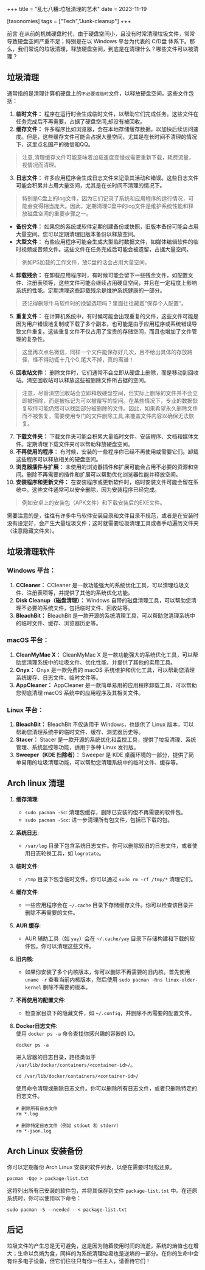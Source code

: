 +++
title = "乱七八糟:垃圾清理的艺术"
date = 2023-11-19

[taxonomies]
tags = ["Tech","Junk-cleanup"]
+++

前言 在从前的机械硬盘时代，由于硬盘空间小，且没有时常清理垃圾文件，常常导致硬盘空间严重不足；特别是在以 Windows 平台为代表的 C/D盘 体系下。那么，我们常说的垃圾清理，释放硬盘空间，到底是在清理什么？哪些文件可以被清理？
<!-- more -->
## 垃圾清理

通常指的是清理计算机硬盘上的`不必要或临时`文件，以释放硬盘空间。这些文件包括：

1. **临时文件：** 程序在运行时会生成临时文件，以帮助它们完成任务。这些文件在任务完成后不再需要，占据了硬盘空间,却没有被回收。
2. **缓存文件：** 许多程序比如浏览器，会在本地存储缓存数据，以加快后续访问速度。但是，这些缓存文件可能会占据大量空间，尤其是在长时间不清理的情况下，这里点名国产的微信和QQ。

> 注意,清理缓存文件可能意味着加载速度变慢或需要重新下载，耗费流量，视情况而清理。


3. **日志文件：** 许多应用程序会生成日志文件来记录其活动和错误。这些日志文件可能会积累并占用大量空间，尤其是在长时间不清理的情况下。

> 特别是C盘上的log文件，因为它们记录了系统和应用程序的运行情况，可能会变得相当庞大。因此，定期清理C盘中的log文件是维护系统性能和释放磁盘空间的重要步骤之一。

- **备份文件：** 如果您的系统或软件定期创建备份或快照，旧版本备份可能会占用大量空间。您可以定期清理旧版本备份以释放空间。
- **大型文件：** 有些应用程序可能会生成大型临时数据文件，如媒体编辑软件的临时视频或音频文件。这些文件在任务完成后可能会被遗留，占据大量空间。

> 例如PS加载的工作文件，放C盘的话会占用大量空间。

4. **卸载残余：** 在卸载应用程序时，有时候可能会留下一些残余文件，如配置文件、注册表项等，这些文件可能会继续占用硬盘空间，并且在一定程度上影响系统的性能。定期清理这些卸载残余是维护系统健康的一部分。

> 还记得删除牛马软件时的挽留选项吗？里面往往藏着“保存个人配置”。


5. **重复文件：** 在计算机系统中，有时候可能会出现重复的文件，这些文件可能是因为用户错误地复制或下载了多个副本，也可能是由于应用程序或系统错误导致文件重复。这些重复文件不仅占用了宝贵的存储空间，而且也增加了文件管理的复杂性。

> 这里再次点名微信，同样一个文件能保存好几次，且不给出具体的存放路径，怪不得动辄十几个G,尾大不掉，真的离谱！

6. **回收站文件：** 删除文件时，它们通常不会立即从硬盘上删除，而是移动到回收站。清空回收站可以释放这些被删除文件所占据的空间。

> 注意，尽管清空回收站会立即释放硬盘空间，但实际上删除的文件并不会立即被擦除，而是被标记为可以被覆写的空间。在某些情况下，专业的数据恢复软件可能仍然可以找回部分被删除的文件。因此，如果希望永久删除文件而不被恢复，需要使用专门的文件删除工具,来覆盖文件内容以确保无法恢复。

7. **下载文件夹：** 下载文件夹可能会积累大量临时文件、安装程序、文档和媒体文件。定期清理下载文件夹可以帮助释放硬盘空间。
8. **不再使用的程序：** 有时候，安装的一些程序你已经不再使用或需要它们。卸载这些程序可以释放相关的硬盘空间。
9. **浏览器插件与扩展：** 未使用的浏览器插件和扩展可能会占用不必要的资源和空间。删除不再需要的插件和扩展可以帮助优化浏览器性能并释放空间。
10. **安装程序和更新文件：** 在安装程序或更新软件时，临时安装文件可能会留在系统中。这些文件通常可以安全删除，因为安装程序已经完成。

> 例如安卓上的安装包（APK文件）和下载安装后的EXE文件。


需要注意的是，往往有许多牛马软件安装目录和文件目录不规范，或者是在安装时没有设定好，会产生大量垃圾文件；这时就需要垃圾清理工具或者手动遍历文件夹（注意隐藏文件夹）。

## 垃圾清理软件

### Windows 平台：

1. **CCleaner：** CCleaner 是一款功能强大的系统优化工具，可以清理垃圾文件、注册表项等，并提供了其他的系统优化功能。
2. **Disk Cleanup（磁盘清理）：** Windows 自带的磁盘清理工具，可以帮助您清理不必要的系统文件，包括临时文件、回收站等。
3. **BleachBit：** BleachBit 是一款开源的系统清理工具，可以帮助您清理系统中的临时文件、缓存、浏览器历史等。

### macOS 平台：

1. **CleanMyMac X：** CleanMyMac X 是一款功能强大的系统优化工具，可以帮助您清理系统中的垃圾文件、优化性能，并提供了其他的实用工具。
2. **Onyx：** Onyx 是一款免费的 macOS 系统维护和优化工具，可以帮助您清理系统缓存、日志文件、临时文件等。
3. **AppCleaner：** AppCleaner 是一款简单易用的应用程序卸载工具，可以帮助您彻底清理 macOS 系统中的应用程序及其相关文件。

### Linux 平台：

1. **BleachBit：** BleachBit 不仅适用于 Windows，也提供了 Linux 版本，可以帮助您清理系统中的临时文件、缓存、浏览器历史等。
2. **Stacer：** Stacer 是一款开源的系统优化和监控工具，提供了垃圾清理、系统管理、系统监控等功能，适用于多种 Linux 发行版。
3. **Sweeper（KDE 扫除者）：** Sweeper 是 KDE 桌面环境的一部分，提供了简单易用的垃圾清理功能，可以帮助您清理系统中的临时文件、缓存等。

## Arch linux 清理
1. **缓存清理**:

   - `sudo pacman -Sc`: 清理包缓存，删除已安装的但不再需要的软件包。
   - `sudo pacman -Scc`: 进一步清理所有包文件，包括已下载的包。

2. **系统日志**:

   - `/var/log` 目录下包含系统日志文件。你可以删除较旧的日志文件，或者使用日志轮换工具，如 `logrotate`。

3. **临时文件**:

   - `/tmp` 目录下包含临时文件。你可以通过 `sudo rm -rf /tmp/*` 清理它们。

4. **缓存文件**:

   - 一些应用程序会在 `~/.cache` 目录下存储缓存文件。你可以检查该目录并删除不再需要的文件。

5. **AUR 缓存**:

   - AUR 辅助工具（如 `yay`）会在 `~/.cache/yay` 目录下存储构建和下载的软件包。你可以清理这些文件。

6. **旧内核**:

   - 如果你安装了多个内核版本，你可以删除不再需要的旧内核。首先使用 `uname -r` 查看当前内核版本，然后使用 `sudo pacman -Rns linux-older-kernel` 删除不需要的版本。

7. **不再使用的配置文件**:

   - 检查家目录下的隐藏文件，如 `~/.config`，并删除不再需要的配置文件。

8. **Docker日志文件**:  
   使用 `docker ps -a` 命令查找你感兴趣的容器的 ID。

   ````
   docker ps -a
   ````
   进入容器的日志目录，路径类似于 `/var/lib/docker/containers/<container-id>/`。

   ````
   cd /var/lib/docker/containers/<container-id>/
   ````
   使用命令清理或删除日志文件。你可以删除所有日志文件，或者只删除特定的日志文件。

   ````
   # 删除所有日志文件
   rm *.log
   
   # 删除特定日志文件（例如 stdout 和 stderr）
   rm *-json.log
   ````

## **Arch Linux 安装备份**

你可以定期备份 Arch Linux 安装的软件列表，以便在需要时轻松还原。

````
pacman -Qqe > package-list.txt
````

这将列出所有已安装的软件包，并将其保存到文件 `package-list.txt` 中。在还原系统时，你可以使用以下命令：

````
sudo pacman -S --needed - < package-list.txt
````

## 后记

垃圾文件的产生总是无可避免，这是因为随着使用时间的流逝，系统的熵值也在增大；生命以负熵为食，同样的为系统清理垃圾也是逆熵的一部分。在你的生命中会有许多电子设备，但它们往往只有你一任主人，请善待它们！